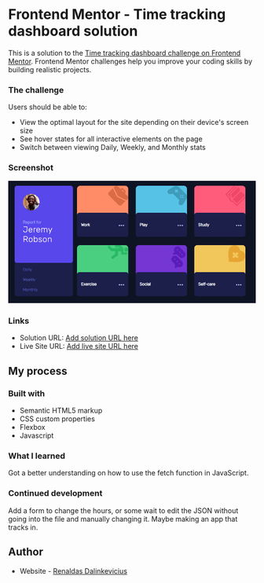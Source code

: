 # Frontend Mentor - Time tracking dashboard solution

This is a solution to the [Time tracking dashboard challenge on Frontend Mentor](https://www.frontendmentor.io/challenges/time-tracking-dashboard-UIQ7167Jw). Frontend Mentor challenges help you improve your coding skills by building realistic projects. 

### The challenge

Users should be able to:

- View the optimal layout for the site depending on their device's screen size
- See hover states for all interactive elements on the page
- Switch between viewing Daily, Weekly, and Monthly stats

### Screenshot

![](screenshot.png)

### Links

- Solution URL: [Add solution URL here](https://your-solution-url.com)
- Live Site URL: [Add live site URL here](https://your-live-site-url.com)

## My process

### Built with

- Semantic HTML5 markup
- CSS custom properties
- Flexbox
- Javascript

### What I learned

Got a better understanding on how to use the fetch function in JavaScript.

### Continued development

Add a form to change the hours, or some wait to edit the JSON without going into the file and manually changing it.
Maybe making an app that tracks in.

## Author

- Website - [Renaldas Dalinkevicius](https://koderenaldas.github.io/KodeRenaldas/)
